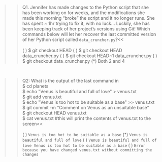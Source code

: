 >> Q1. Jennifer has made changes to the Python script that she has been working on for weeks, and the modifications she made this morning “broke” the script and it no longer runs. She has spent ~ 1hr trying to fix it, with no luck… Luckily, she has been keeping track of her project’s versions using Git! Which commands below will let her recover the last committed version of her Python script called `data_cruncher.py`?<<
<br/><br/>
( ) $ git checkout HEAD
( ) $ git checkout HEAD data_cruncher.py
( ) $ git checkout HEAD~1 data_cruncher.py
( ) $ git checkout <unique ID of last commit> data_cruncher.py
(*) Both 2 and 4

<br/>

>>Q2: What is the output of the last command in <br/>$ cd planets <br/> $ echo "Venus is beautiful and full of love" > venus.txt <br/> $ git add venus.txt <br/> $ echo "Venus is too hot to be suitable as a base" >> venus.txt <br/> $ git commit -m "Comment on Venus as an unsuitable base" <br/> $ git checkout HEAD venus.txt <br/> $ cat venus.txt #this will print the contents of venus.txt to the screen<<
<br/><br/>
( ) `Venus is too hot to be suitable as a base`
(*) `Venus is beautiful and full of love`
( ) `Venus is beautiful and full of love
    Venus is too hot to be suitable as a base`
( ) `Error because you have changed venus.txt without committing the changes`
      
<br/>     
